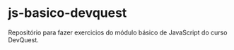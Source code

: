 # js-basico-devquest

Repositório para fazer exercicios do módulo básico de JavaScript do curso DevQuest.
